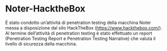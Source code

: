 # Noter-HacktheBox

É stato condotto un’attività di penetration testing della macchina Noter messa a disposizione dal sito HackTheBox (https://www.hackthebox.com/). Al termine dell’attività di penetration testing è stato effettuato un report (Penetration Testing Report e Penetration Testing Narrative) che valuta il livello di sicurezza della macchina.
